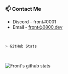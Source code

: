 ### 📫 Contact Me
- Discord - front#0001
- Email - front@0800.dev

<br>

````bash
> GitHub Stats
````
<br>

![Front's github stats](https://github-readme-stats.vercel.app/api?username=FuckTheLove&show_icons=false&theme=radical)

